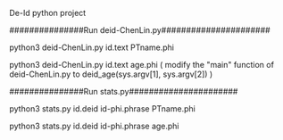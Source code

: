 De-Id python project

###############Run deid-ChenLin.py######################

python3 deid-ChenLin.py id.text PTname.phi

python3 deid-ChenLin.py id.text age.phi 
( modify the "main" function of deid-ChenLin.py to deid_age(sys.argv[1], sys.argv[2]) )

###############Run stats.py######################

python3 stats.py id.deid id-phi.phrase PTname.phi

python3 stats.py id.deid id-phi.phrase age.phi

